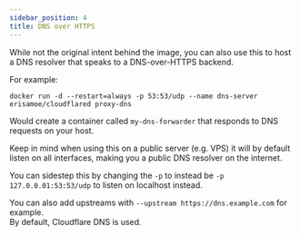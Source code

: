 ```yaml
---
sidebar_position: 4
title: DNS over HTTPS
---
```


While not the original intent behind the image, you can also use this to host a DNS resolver that speaks to a DNS-over-HTTPS backend.  

For example:
```
docker run -d --restart=always -p 53:53/udp --name dns-server erisamoe/cloudflared proxy-dns
```
Would create a container called `my-dns-forwarder` that responds to DNS requests on your host.

Keep in mind when using this on a public server (e.g. VPS) it will by default listen on all interfaces, making you a public DNS resolver on the internet.  

You can sidestep this by changing the `-p` to instead be `-p 127.0.0.01:53:53/udp` to listen on localhost instead.

You can also add upstreams with `--upstream https://dns.example.com` for example.  
By default, Cloudflare DNS is used.

